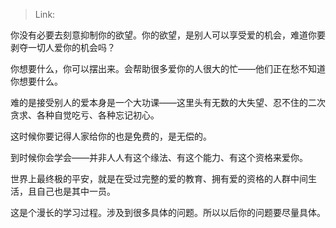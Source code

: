 > Link: 

你没有必要去刻意抑制你的欲望。你的欲望，是别人可以享受爱的机会，难道你要剥夺一切人爱你的机会吗？  
  
你想要什么，你可以摆出来。会帮助很多爱你的人很大的忙——他们正在愁不知道你想要什么。  
  
难的是接受别人的爱本身是一个大功课——这里头有无数的大失望、忍不住的二次贪求、各种自觉吃亏、各种忘记初心。  
  
这时候你要记得人家给你的也是免费的，是无偿的。  
  
到时候你会学会——并非人人有这个缘法、有这个能力、有这个资格来爱你。  
  
世界上最终极的平安，就是在受过完整的爱的教育、拥有爱的资格的人群中间生活，且自己也是其中一员。  
  
这是个漫长的学习过程。涉及到很多具体的问题。所以以后你的问题要尽量具体。